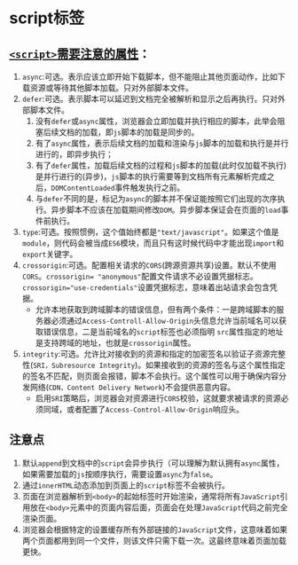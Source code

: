 # script标签

## [`<script>`需要注意的属性](https://blog.csdn.net/Umbrella_Um/article/details/103060086)：

   1. `async`:可选。表示应该立即开始下载脚本，但不能阻止其他页面动作，比如下载资源或等待其他脚本加载。只对外部脚本文件。
   2. `defer`:可选。表示脚本可以延迟到文档完全被解析和显示之后再执行。只对外部脚本文件。
      1. 没有`defer`或`async`属性，浏览器会立即加载并执行相应的脚本，此举会阻塞后续文档的加载，即`js`脚本的加载是同步的。
      2. 有了`async`属性，表示后续文档的加载和渲染与`js`脚本的加载和执行是并行进行的，即异步执行；
      3. 有了`defer`属性，加载后续文档的过程和`js`脚本的加载(此时仅加载不执行)是并行进行的(异步)，`js`脚本的执行需要等到文档所有元素解析完成之后，`DOMContentLoaded`事件触发执行之前。
      4. 与`defer`不同的是，标记为`async`的脚本并不保证能按照它们出现的次序执行。异步脚本不应该在加载期间修改`DOM`。异步脚本保证会在页面的`load`事件前执行。
   3. `type`:可选。按照惯例，这个值始终都是`"text/javascript"`。如果这个值是`module`，则代码会被当成`ES6`模块，而且只有这时候代码中才能出现`import`和`export`关键字。
   4. `crossorigin`:可选。配置相关请求的`CORS`(跨源资源共享)设置。默认不使用`CORS`。`crossorigin= "anonymous"`配置文件请求不必设置凭据标志。`crossorigin="use-credentials"`设置凭据标志，意味着出站请求会包含凭据。
       - 允许本地获取到跨域脚本的错误信息，但有两个条件：一是跨域脚本的服务器必须通过`Access-Controll-Allow-Origin`头信息允许当前域名可以获取错误信息，二是当前域名的`script`标签也必须指明 `src`属性指定的地址是支持跨域的地址，也就是`crossorigin`属性。
   5. `integrity`:可选。允许比对接收到的资源和指定的加密签名以验证子资源完整性(`SRI，Subresource Integrity`)。如果接收到的资源的签名与这个属性指定的签名不匹配，则页面会报错，脚本不会执行。这个属性可以用于确保内容分发网络(`CDN，Content Delivery Network`)不会提供恶意内容。
       - 启用`SRI`策略后，浏览器会对资源进行`CORS`校验，这就要求被请求的资源必须同域，或者配置了`Access-Control-Allow-Origin`响应头。

## 注意点

1. 默认`append`到文档中的`script`会异步执行（可以理解为默认拥有`async`属性，如果需要加载的`js`按顺序执行，需要设置`async`为`false`。
2. 通过`innerHTML`动态添加到页面上的`script`标签不会被执行。
3. 页面在浏览器解析到`<body>`的起始标签时开始渲染，通常将所有`JavaScript`引用放在`<body>`元素中的页面内容后面，页面会在处理`JavaScript`代码之前完全渲染页面。
4. 浏览器会根据特定的设置缓存所有外部链接的`JavaScript`文件，这意味着如果两个页面都用到同一个文件，则该文件只需下载一次。这最终意味着页面加载更快。